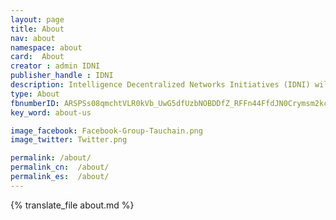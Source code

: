 ```yaml
---
layout: page
title: About
nav: about
namespace: about
card:  About
creator : admin IDNI
publisher_handle : IDNI
description: Intelligence Decentralized Networks Initiatives (IDNI) will solve the knowledge and opinions scaling problem
type: About
fbnumberID: ARSPSs08qmchtVLR0kVb_UwG5dfUzbNOBDDfZ_RFFn44FfdJN0Crymsm2kcHsTqcYEg
key_word: about-us

image_facebook: Facebook-Group-Tauchain.png
image_twitter: Twitter.png

permalink: /about/
permalink_cn:  /about/
permalink_es:  /about/
---
```


{% translate_file about.md %}